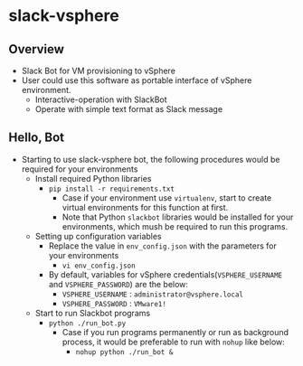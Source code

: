 # slack-vsphere

## Overview

- Slack Bot for VM provisioning to vSphere
- User could use this software as portable interface of vSphere environment.
  - Interactive-operation with SlackBot
  - Operate with simple text format as Slack message


## Hello, Bot

- Starting to use slack-vsphere bot, the following procedures would be required for your environments
  - Install required Python libraries
    - `pip install -r requirements.txt`
      - Case if your environment use `virtualenv`, start to create virtual environments for this function at first.
      - Note that Python `slackbot` libraries would be installed for your environments, which mush be required to run this programs.
  - Setting up configuration variables
    - Replace the value in `env_config.json` with the parameters for your environments
      - `vi env_config.json`
    - By default, variables for vSphere credentials(`VSPHERE_USERNAME` and `VSPHERE_PASSWORD`) are the below:
      - `VSPHERE_USERNAME` : `administrator@vsphere.local`
      - `VSPHERE_PASSWORD` : `VMware1!`
  - Start to run Slackbot programs
    - `python ./run_bot.py`
      - Case if you run programs permanently or run as background process, it would be preferable to run with `nohup` like below:
        - `nohup python ./run_bot &`

